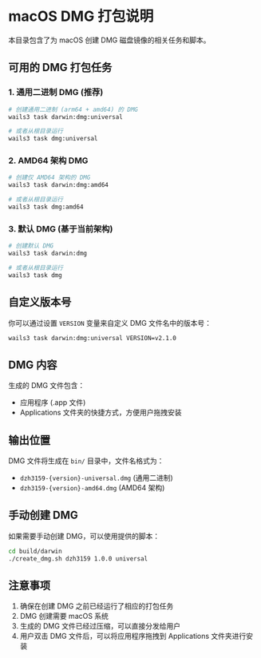 # macOS DMG 打包说明

本目录包含了为 macOS 创建 DMG 磁盘镜像的相关任务和脚本。

## 可用的 DMG 打包任务

### 1. 通用二进制 DMG (推荐)
```bash
# 创建通用二进制 (arm64 + amd64) 的 DMG
wails3 task darwin:dmg:universal

# 或者从根目录运行
wails3 task dmg:universal
```

### 2. AMD64 架构 DMG
```bash
# 创建仅 AMD64 架构的 DMG
wails3 task darwin:dmg:amd64

# 或者从根目录运行
wails3 task dmg:amd64
```

### 3. 默认 DMG (基于当前架构)
```bash
# 创建默认 DMG
wails3 task darwin:dmg

# 或者从根目录运行
wails3 task dmg
```

## 自定义版本号

你可以通过设置 `VERSION` 变量来自定义 DMG 文件名中的版本号：

```bash
wails3 task darwin:dmg:universal VERSION=v2.1.0
```

## DMG 内容

生成的 DMG 文件包含：
- 应用程序 (.app 文件)
- Applications 文件夹的快捷方式，方便用户拖拽安装

## 输出位置

DMG 文件将生成在 `bin/` 目录中，文件名格式为：
- `dzh3159-{version}-universal.dmg` (通用二进制)
- `dzh3159-{version}-amd64.dmg` (AMD64 架构)

## 手动创建 DMG

如果需要手动创建 DMG，可以使用提供的脚本：

```bash
cd build/darwin
./create_dmg.sh dzh3159 1.0.0 universal
```

## 注意事项

1. 确保在创建 DMG 之前已经运行了相应的打包任务
2. DMG 创建需要 macOS 系统
3. 生成的 DMG 文件已经过压缩，可以直接分发给用户
4. 用户双击 DMG 文件后，可以将应用程序拖拽到 Applications 文件夹进行安装 